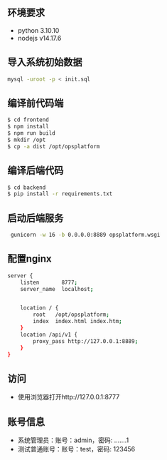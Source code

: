 ## 环境要求

* python 3.10.10
* nodejs v14.17.6


## 导入系统初始数据
```bash 
mysql -uroot -p < init.sql
```

## 编译前代码端

```bash
$ cd frontend
$ npm install 
$ npm run build
$ mkdir /opt
$ cp -a dist /opt/opsplatform
```

## 编译后端代码
```bash 
$ cd backend 
$ pip install -r requirements.txt
```

## 启动后端服务
```bash
 gunicorn -w 16 -b 0.0.0.0:8889 opsplatform.wsgi 
```

## 配置nginx
```bash
server {
    listen       8777;
    server_name  localhost;


    location / {
        root   /opt/opsplatform;
        index  index.html index.htm;
    }
    location /api/v1 {
        proxy_pass http://127.0.0.1:8889;
    }
}

```

## 访问
* 使用浏览器打开http://127.0.0.1:8777

## 账号信息
* 系统管理员：账号：admin，密码: .......1
* 测试普通账号：账号：test，密码: 123456